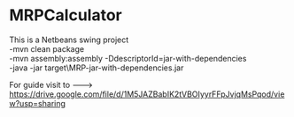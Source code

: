# MRPCalculator
This is a Netbeans swing project\
-mvn clean package\
-mvn assembly:assembly -DdescriptorId=jar-with-dependencies\
-java -jar target\MRP-jar-with-dependencies.jar

For guide visit to ---> https://drive.google.com/file/d/1M5JAZBabIK2tVBOIyyrFFpJvjqMsPqod/view?usp=sharing
